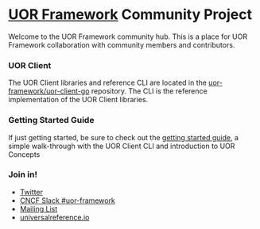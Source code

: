 # [UOR Framework](https://github.com/uor-framework) Community Project

Welcome to the UOR Framework community hub. This is a place for UOR Framework collaboration with community members and contributors.

### UOR Client
The UOR Client libraries and reference CLI are located in the [uor-framework/uor-client-go](https://github.com/uor-framework/uor-client-go) repository. The CLI is the reference implementation of the UOR Client libraries.

### Getting Started Guide
If just getting started, be sure to check out the [getting started guide](https://universalreference.io/docs/category/getting-started), a simple walk-through with the UOR Client CLI and introduction to UOR Concepts

### Join in!
- [Twitter](https://twitter.com/UorFramework)
- [CNCF Slack #uor-framework](https://app.slack.com/client/T08PSQ7BQ/C034YMT1P41)
- [Mailing List](https://groups.google.com/g/uor-framework/)
- [universalreference.io](https://universalreference.io)
